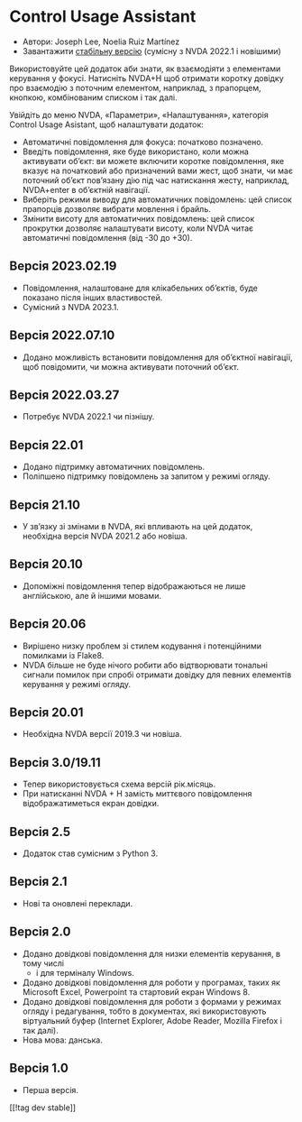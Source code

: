 # Control Usage Assistant #

* Автори: Joseph Lee, Noelia Ruiz Martínez
* Завантажити [стабільну версію][1] (сумісну з NVDA 2022.1 і новішими)

Використовуйте цей додаток аби знати, як взаємодіяти з елементами керування
у фокусі. Натисніть NVDA+H щоб отримати коротку довідку про взаємодію з
поточним елементом, наприклад, з прапорцем, кнопкою, комбінованим списком і
так далі.

Увійдіть до меню NVDA, «Параметри», «Налаштування», категорія Control Usage
Asistant, щоб налаштувати додаток:

* Автоматичні повідомлення для фокуса: початково позначено.
* Введіть повідомлення, яке буде використано, коли можна активувати об’єкт:
  ви можете включити коротке повідомлення, яке вказує на початковий або
  призначений вами жест, щоб знати, чи має поточний об’єкт пов’язану дію під
  час натискання жесту, наприклад, NVDA+enter в об’єктній навігації.
* Виберіть режими виводу для автоматичних повідомлень: цей список прапорців
  дозволяє вибрати мовлення і брайль.
* Змінити висоту для автоматичних повідомлень: цей список прокрутки дозволяє
  налаштувати висоту, коли NVDA читає автоматичні повідомлення (від -30 до
  +30).

## Версія 2023.02.19

* Повідомлення, налаштоване для клікабельних об’єктів, буде показано після
  інших властивостей.
* Сумісний з NVDA 2023.1.

## Версія 2022.07.10

* Додано можливість встановити повідомлення для об’єктної навігації, щоб
  повідомити, чи можна активувати поточний об’єкт.

## Версія 2022.03.27

* Потребує NVDA 2022.1 чи пізнішу.

## Версія 22.01

* Додано підтримку автоматичних повідомлень.
* Поліпшено підтримку повідомлень за запитом у режимі огляду.

## Версія 21.10

* У зв’язку зі змінами в NVDA, які впливають на цей додаток, необхідна
  версія NVDA 2021.2 або новіша.

## Версія 20.10

* Допоміжні повідомлення тепер відображаються не лише англійською, але й
  іншими мовами.

## Версія 20.06

* Вирішено низку проблем зі стилем кодування і потенційними помилками із
  Flake8.
* NVDA більше не буде нічого робити або відтворювати тональні сигнали
  помилок при спробі отримати довідку для певних елементів керування у
  режимі огляду.

## Версія 20.01

* Необхідна NVDA версії 2019.3 чи новіша.

## Версія 3.0/19.11

* Тепер використовується схема версій рік.місяць.
* При натисканні NVDA + H замість миттєвого повідомлення відображатиметься
  екран довідки.

## Версія 2.5

* Додаток став сумісним з Python 3.

## Версія 2.1

* Нові та оновлені переклади.

## Версія 2.0

* Додано довідкові повідомлення для низки елементів керування, в тому числі
  - і для терміналу Windows.
* Додано довідкові повідомлення для роботи у програмах, таких як Microsoft
  Excel, Powerpoint та стартовий екран Windows 8.
* Додано довідкові повідомлення для роботи з формами у режимах огляду і
  редагування, тобто в документах, які використовують віртуальний буфер
  (Internet Explorer, Adobe Reader, Mozilla Firefox і так далі).
* Нова мова: данська.

## Версія 1.0

* Перша версія.

[[!tag dev stable]]

[1]: https://www.nvaccess.org/addonStore/legacy?file=controlUsageAssistant
